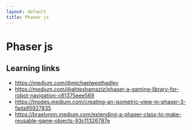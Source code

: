 ```yaml
---
layout: default
title: Phaser js
---
```

# Phaser js


## Learning links
- https://medium.com/@michaelwesthadley
- https://medium.com/@ahteshamaziz/phaser-a-gaming-library-for-robot-navigation-c61375eee569
- https://tnodes.medium.com/creating-an-isometric-view-in-phaser-3-fada95927835
- https://braelynnn.medium.com/extending-a-phaser-class-to-make-reusable-game-objects-93c11326787e





